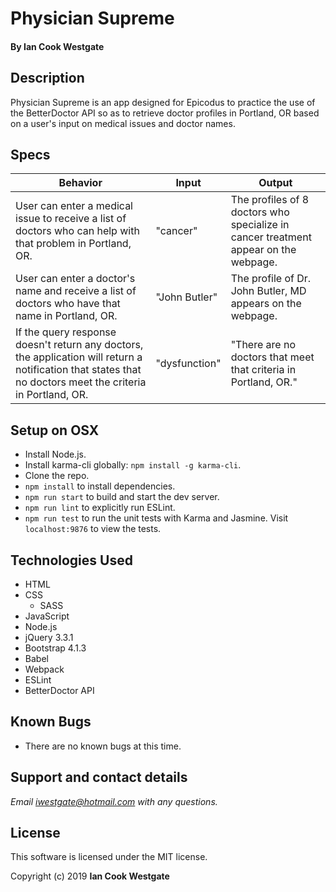 # Physician Supreme

#### By **Ian Cook Westgate**

## Description

Physician Supreme is an app designed for Epicodus to practice the use of the BetterDoctor API so as to retrieve doctor profiles in Portland, OR based on a user's input on medical issues and doctor names.

## Specs

| Behavior | Input | Output |
|----------|-------|--------|
| User can enter a medical issue to receive a list of doctors who can help with that problem in Portland, OR. | "cancer" | The profiles of 8 doctors who specialize in cancer treatment appear on the webpage. |
| User can enter a doctor's name and receive a list of doctors who have that name in Portland, OR. | "John Butler"| The profile of Dr. John Butler, MD appears on the webpage. |
| If the query response doesn't return any doctors, the application will return a notification that states that no doctors meet the criteria in Portland, OR. | "dysfunction" | "There are no doctors that meet that criteria in Portland, OR."

## Setup on OSX

* Install Node.js.
* Install karma-cli globally: `npm install -g karma-cli`.
* Clone the repo.
* `npm install` to install dependencies.
* `npm run start` to build and start the dev server.
* `npm run lint` to explicitly run ESLint.
* `npm run test` to run the unit tests with Karma and Jasmine. Visit `localhost:9876` to view the tests.

## Technologies Used

* HTML
* CSS
  * SASS
* JavaScript
* Node.js
* jQuery 3.3.1
* Bootstrap 4.1.3
* Babel
* Webpack
* ESLint
* BetterDoctor API

## Known Bugs

* There are no known bugs at this time.

## Support and contact details

_Email iwestgate@hotmail.com with any questions._

## License

This software is licensed under the MIT license.

Copyright (c) 2019 **Ian Cook Westgate**
